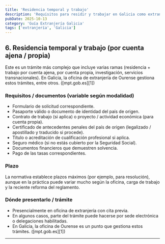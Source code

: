 ```yaml
---
title: 'Residencia temporal y trabajo'
description: 'Requisitos para residir y trabajar en Galicia como extranjero.'
pubDate: 2025-10-13
category: 'Guía Extranjería Galicia'
tags: ['extranjería', 'Galicia']
---
```


## 6. Residencia temporal y trabajo (por cuenta ajena / propia)

Este es un trámite más complejo que incluye varias ramas (residencia + trabajo por cuenta ajena, por cuenta propia, investigación, servicios transnacionales). En Galicia, la oficina de extranjería de Ourense gestiona estos trámites, entre otros. ([mpt.gob.es][1])

### Requisitos / documentos (variable según modalidad)

- Formulario de solicitud correspondiente.
- Pasaporte válido o documento de identidad del país de origen.
- Contrato de trabajo (si aplica) o proyecto / actividad económica (para cuenta propia).
- Certificado de antecedentes penales del país de origen (legalizado / apostillado y traducido si procede).
- Título o acreditación de cualificación profesional si aplica.
- Seguro médico (si no estás cubierto por la Seguridad Social).
- Documentos financieros que demuestren solvencia.
- Pago de las tasas correspondientes.

### Plazo

La normativa establece plazos máximos (por ejemplo, para resolución), aunque en la práctica puede variar mucho según la oficina, carga de trabajo y la reciente reforma del reglamento.

### Dónde presentarlo / trámite

- Presencialmente en oficina de extranjería con cita previa.
- En algunos casos, parte del trámite puede hacerse por sede electrónica o delegaciones habilitadas.
- En Galicia, la oficina de Ourense es un punto que gestiona estos trámites. ([mpt.gob.es][1])

---
